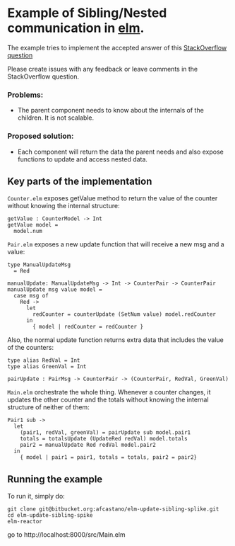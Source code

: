 # Example of Sibling/Nested communication in [elm](http://elm-lang.org/).

The example tries to implement the accepted answer of this [StackOverflow question](http://stackoverflow.com/questions/37328203/elm-0-17-how-to-subscribe-to-sibling-nested-component-changes)

Please create issues with any feedback or leave comments in the StackOverflow question.

### Problems:
- The parent component needs to know about the internals of the children. It is not scalable.

### Proposed solution:
- Each component will return the data the parent needs and also expose functions to update and access nested data.

## Key parts of the implementation

```Counter.elm``` exposes getValue method to return the value of the counter without knowing the internal structure:

```
getValue : CounterModel -> Int
getValue model =
  model.num
```

```Pair.elm``` exposes a new update function that will receive a new msg and a value:

```
type ManualUpdateMsg
  = Red

manualUpdate: ManualUpdateMsg -> Int -> CounterPair -> CounterPair
manualUpdate msg value model =
  case msg of
    Red ->
      let
        redCounter = counterUpdate (SetNum value) model.redCounter
      in
        { model | redCounter = redCounter }
```

Also, the normal update function returns extra data that includes the value of the counters:

```
type alias RedVal = Int
type alias GreenVal = Int

pairUpdate : PairMsg -> CounterPair -> (CounterPair, RedVal, GreenVal)
```

```Main.elm``` orchestrate the whole thing. Whenever a counter changes, it updates the other counter and the totals without knowing the internal structure of neither of them:

```
Pair1 sub ->
  let
    (pair1, redVal, greenVal) = pairUpdate sub model.pair1
    totals = totalsUpdate (UpdateRed redVal) model.totals
    pair2 = manualUpdate Red redVal model.pair2
  in
    { model | pair1 = pair1, totals = totals, pair2 = pair2}
```

## Running the example
To run it, simply do:

```
git clone git@bitbucket.org:afcastano/elm-update-sibling-splike.git
cd elm-update-sibling-spike
elm-reactor
```

go to http://localhost:8000/src/Main.elm
